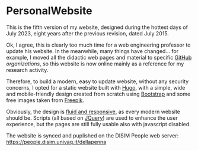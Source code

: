 # PersonalWebsite

This is the fifth version of my website, designed during the hottest days of July 2023, eight 
years after the previous revision, dated July 2015.

Ok, I agree, this is clearly too much time for a web engineering professor to update his website.
In the meanwhile, many things have changed... for example, I moved all the didactic web pages and 
material to specific [GitHub](https://github.com/gdellapenna) *organizations*, so this website is 
now online mainly as a reference for my research activity.

Therefore, to build a modern, easy to update website, without any security concerns, I opted for 
a static website built with [Hugo](https://gohugo.io/), with a simple, wide and mobile-friendly 
design created from scratch using [Bootstrap](http://getbootstrap.com) and some free images taken 
from [Freepik](https://www.freepik.com).

Obviously, the design is [fluid and responsive](http://alistapart.com/article/responsive-web-design), 
as every modern website should be. Scripts (all based on [JQuery](http://jquery.com/)) are used to 
enhance the user experience, but the pages are still fully usable also with javascript disabled. 

The website is synced and puplished on the DISIM People web server: <https://people.disim.univaq.it/dellapenna>
